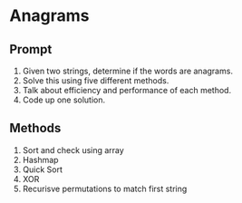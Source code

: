 # Anagrams

## Prompt

1. Given two strings, determine if the words are anagrams. 
2. Solve this using five different methods.
3. Talk about efficiency and performance of each method.
4. Code up one solution.

## Methods

1. Sort and check using array
2. Hashmap
3. Quick Sort
4. XOR
5. Recurisve permutations to match first string

